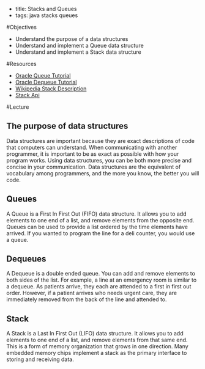 - title: Stacks and Queues
- tags: java stacks queues

#Objectives
- Understand the purpose of a data structures
- Understand and implement a Queue data structure
- Understand and implement a Stack data structure

#Resources
- [Oracle Queue Tutorial](https://docs.oracle.com/javase/tutorial/collections/interfaces/queue.html)
- [Oracle Dequeue Tutorial](https://docs.oracle.com/javase/tutorial/collections/interfaces/deque.html)
- [Wikipedia Stack Description](https://en.wikipedia.org/wiki/Stack_machine)
- [Stack Api](http://docs.oracle.com/javase/6/docs/api/java/util/Stack.html)

#Lecture

## The purpose of data structures
Data structures are important because they are exact descriptions of code that
computers can understand. When communicating with another programmer, it is
important to be as exact as possible with how your program works. Using data
structures, you can be both more precise and concise in your communication.
Data structures are the equivalent of vocabulary among programmers, and the more
you know, the better you will code.

## Queues
A Queue is a First In First Out (FIFO) data structure. It allows you to add
elements to one end of a list, and remove elements from the opposite end.
Queues can be used to provide a list ordered by the time elements have arrived.
If you wanted to program the line for a deli counter, you would use a queue.

## Dequeues
A Dequeue is a double ended queue. You can add and remove elements to both sides
of the list. For example, a line at an emergency room is similar to a dequeue.
As patients arrive, they each are attended to a first in first out order.
However, if a patient arrives who needs urgent care, they are immediately
removed from the back of the line and attended to.

## Stack
A Stack is a Last In First Out (LIFO) data structure. It allows you to add
elements to one end of a list, and remove elements from that same end. This is
a form of memory organization that grows in one direction. Many embedded memory
chips implement a stack as the primary interface to storing and receiving data.
